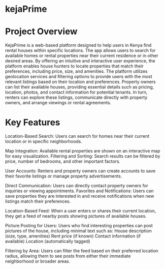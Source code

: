 # kejaPrime

# Project Overview

KejaPrime is a web-based platform designed to help users in Kenya find rental houses within specific locations. The app allows users to search for available homes or rental properties near their current residence or in other desired areas. By offering an intuitive and interactive user experience, the platform enables house hunters to locate properties that match their preferences, including price, size, and amenities.
The platform utilizes geolocation services and filtering options to provide users with the most relevant listings based on their location and preferences. Property owners can list their available houses, providing essential details such as pricing, location, photos, and contact information for potential tenants. In turn, renters can explore these listings, communicate directly with property owners, and arrange viewings or rental agreements.
# Key Features
Location-Based Search: Users can search for homes near their current location or in specific neighborhoods.

Map Integration: Available rental properties are shown on an interactive map for easy visualization.
Filtering and Sorting: Search results can be filtered by price, number of bedrooms, and other important factors.

User Accounts: Renters and property owners can create accounts to save their favorite listings or manage property advertisements.

Direct Communication: Users can directly contact property owners for inquiries or viewing appointments.
Favorites and Notifications: Users can save properties they are interested in and receive notifications when new listings match their preferences.

Location-Based Feed: When a user enters or shares their current location, they get a feed of nearby posts showing pictures of available houses.

Picture Posting for Users: Users who find interesting properties can post pictures of the house, including minimal text such as:
House description (size, type, amenities)
Rent price (if known)
Contact information (if available)
Location (automatically tagged)

Filtering by Area: Users can filter the feed based on their preferred location radius, allowing them to see posts from either their immediate neighborhood or broader areas.